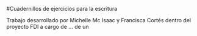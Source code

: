 #Cuadernillos de ejercicios para la escritura

Trabajo desarrollado por Michelle Mc Isaac y Francisca Cortés dentro del proyecto FDI a cargo de ... de un




